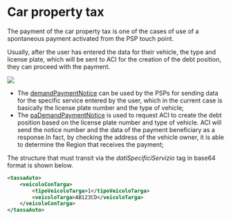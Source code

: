 # Car property tax

The payment of the car property tax is one of the cases of use of a spontaneous payment activated from the PSP touch point.

Usually, after the user has entered the data for their vehicle, the type and license plate, which will be sent to ACI for the creation of the debt position, they can proceed with the payment.

![](../../.gitbook/assets/nuovoModello4\_demand\_ENG.png)

* The [demandPaymentNotice](../../appendices/primitive.md#demandpaymentnotice) can be used by the PSPs for sending data for the specific service entered by the user, which in the current case is basically the license plate number and the type of vehicle;
* The [paDemandPaymentNotice](../../appendices/primitive.md#pademandpaymentnotice) is used to request ACI to create the debt position based on the license plate number and type of vehicle. ACI will send the notice number and the data of the payment beneficiary as a response.In fact, by checking the address of the vehicle owner, it is able to determine the Region that receives the payment;

The structure that must transit via the _datiSpecificiServizio_ tag in base64 format is shown below.

```xml
<tassaAuto>
    <veicoloConTarga>
        <tipoVeicoloTarga>1</tipoVeicoloTarga>
        <veicoloTarga>AB123CD</veicoloTarga>
    </veicoloConTarga>
</tassaAuto>
```
